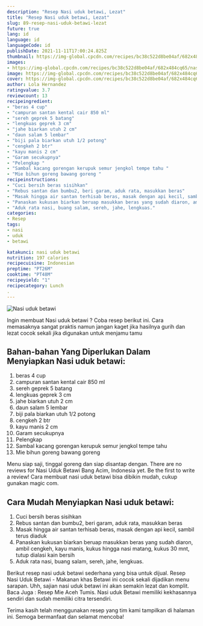 ```yaml
---
description: "Resep Nasi uduk betawi, Lezat"
title: "Resep Nasi uduk betawi, Lezat"
slug: 89-resep-nasi-uduk-betawi-lezat
future: true
lang: id
language: id
languageCode: id
publishDate: 2021-11-11T17:00:24.825Z 
thumbnail: https://img-global.cpcdn.com/recipes/bc38c522d8be04af/682x484cq65/nasi-uduk-betawi-foto-resep-utama.png
images:
- https://img-global.cpcdn.com/recipes/bc38c522d8be04af/682x484cq65/nasi-uduk-betawi-foto-resep-utama.png
image: https://img-global.cpcdn.com/recipes/bc38c522d8be04af/682x484cq65/nasi-uduk-betawi-foto-resep-utama.png
cover: https://img-global.cpcdn.com/recipes/bc38c522d8be04af/682x484cq65/nasi-uduk-betawi-foto-resep-utama.png
author: Lola Hernandez
ratingvalue: 3.7
reviewcount: 13
recipeingredient:
- "beras 4 cup"
- "campuran santan kental cair 850 ml"
- "sereh geprek 5 batang"
- "lengkuas geprek 3 cm"
- "jahe biarkan utuh 2 cm"
- "daun salam 5 lembar"
- "biji pala biarkan utuh 1/2 potong"
- "cengkeh 2 btr"
- "kayu manis 2 cm"
- "Garam secukupnya"
- "Pelengkap "
- "Sambal kacang gorengan kerupuk semur jengkol tempe tahu "
- "Mie bihun goreng bawang goreng "
recipeinstructions:
- "Cuci bersih beras sisihkan"
- "Rebus santan dan bumbu2, beri garam, aduk rata, masukkan beras"
- "Masak hingga air santan terhisab beras, masak dengan api kecil, sambil terus diaduk"
- "Panaskan kukusan biarkan beruap masukkan beras yang sudah diaron, ambil cengkeh, kayu manis, kukus hingga nasi matang, kukus 30 mnt, tutup dialasi kain bersih"
- "Aduk rata nasi, buang salam, sereh, jahe, lengkuas."
categories:
- Resep
tags:
- nasi
- uduk
- betawi

katakunci: nasi uduk betawi 
nutrition: 197 calories
recipecuisine: Indonesian
preptime: "PT26M"
cooktime: "PT48M"
recipeyield: "1"
recipecategory: Lunch
. 
---
```



![Nasi uduk betawi](https://img-global.cpcdn.com/recipes/bc38c522d8be04af/682x484cq65/nasi-uduk-betawi-foto-resep-utama.png)

Ingin membuat Nasi uduk betawi ? Coba resep berikut ini. Cara memasaknya sangat praktis namun jangan kaget jika hasilnya gurih dan lezat cocok sekali jika digunakan untuk menjamu tamu

<!--inarticleads1-->

## Bahan-bahan Yang Diperlukan Dalam Menyiapkan Nasi uduk betawi:

1. beras 4 cup
1. campuran santan kental cair 850 ml
1. sereh geprek 5 batang
1. lengkuas geprek 3 cm
1. jahe biarkan utuh 2 cm
1. daun salam 5 lembar
1. biji pala biarkan utuh 1/2 potong
1. cengkeh 2 btr
1. kayu manis 2 cm
1. Garam secukupnya
1. Pelengkap 
1. Sambal kacang gorengan kerupuk semur jengkol tempe tahu 
1. Mie bihun goreng bawang goreng 

Menu siap saji, tinggal goreng dan siap disantap dengan. There are no reviews for Nasi Uduk Betawi Bang Acim, Indonesia yet. Be the first to write a review! Cara membuat nasi uduk betawi bisa dibikin mudah, cukup gunakan magic com. 

<!--inarticleads2-->

## Cara Mudah Menyiapkan Nasi uduk betawi:

1. Cuci bersih beras sisihkan
1. Rebus santan dan bumbu2, beri garam, aduk rata, masukkan beras
1. Masak hingga air santan terhisab beras, masak dengan api kecil, sambil terus diaduk
1. Panaskan kukusan biarkan beruap masukkan beras yang sudah diaron, ambil cengkeh, kayu manis, kukus hingga nasi matang, kukus 30 mnt, tutup dialasi kain bersih
1. Aduk rata nasi, buang salam, sereh, jahe, lengkuas.


Berikut resep nasi uduk betawi sederhana yang bisa untuk dijual. Resep Nasi Uduk Betawi - Makanan khas Betawi ini cocok sekali dijadikan menu sarapan. Uhh, sajian nasi uduk betawi ini akan semakin lezat dan komplit. Baca Juga : Resep Mie Aceh Tumis. Nasi uduk Betawi memiliki kekhasannya sendiri dan sudah memiliki citra tersendiri. 

Terima kasih telah menggunakan resep yang tim kami tampilkan di halaman ini. Semoga bermanfaat dan selamat mencoba!
